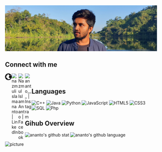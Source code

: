 ![cover](https://github.com/niananto/niananto/blob/master/assets/cover2.jpg)

## Connect with me

[<img align="left" alt="Ananto" width="22px" src="https://raw.githubusercontent.com/iconic/open-iconic/master/svg/globe.svg" />][website]
[<img align="left" alt="nazmulislamananto | LinkedIn" width="22px" src="https://cdn.jsdelivr.net/npm/simple-icons@v3/icons/linkedin.svg" />][linkedin]
[<img align="left" alt="Nazmul Islam Ananto | Facebook" width="22px" src="https://cdn.jsdelivr.net/npm/simple-icons@v3/icons/facebook.svg" />][facebook]
[<img align="left" alt="ananto___ | Instagram" width="22px" src="https://cdn.jsdelivr.net/npm/simple-icons@v3/icons/instagram.svg" />][instagram]
<br>

## Languages

![C++](https://img.shields.io/badge/-C++-000000?style=flat&logo=c%2B%2B)
![Java](https://img.shields.io/badge/-Java-000000?style=flat&logo=java)
![Python](https://img.shields.io/badge/-Python-000000?style=flat&logo=python)
![JavaScript](https://img.shields.io/badge/-JavaScript-000000?style=flat&logo=javascript)
![HTML5](https://img.shields.io/badge/-HTML5-000000?style=flat&logo=html5)
![CSS3](https://img.shields.io/badge/-CSS-000000?style=flat&logo=css3)
![SQL](https://img.shields.io/badge/-SQL-000000?style=flat&logo=mysql)
![Php](http://img.shields.io/badge/-php-000000?style=flat&logo=php)

## Gihub Overview
![ananto's github stat](https://github-readme-stats.vercel.app/api?username=niananto&show_icons=true)
![ananto's github language](https://github-readme-stats.vercel.app/api/top-langs/?username=niananto&layout=compact)

![picture](https://raw.githubusercontent.com/saadeghi/saadeghi/master/dino.gif)

[website]: https://niananto.github.io/
[linkedin]: https://www.linkedin.com/in/nazmulislamananto/
[instagram]: https://instagram.com/ananto___
[facebook]: https://www.facebook.com/nazmulislamananto/
